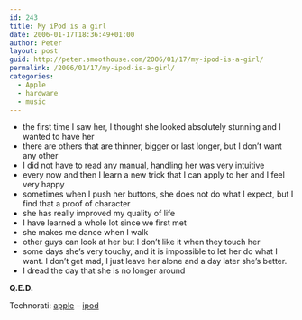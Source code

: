 ```yaml
---
id: 243
title: My iPod is a girl
date: 2006-01-17T18:36:49+01:00
author: Peter
layout: post
guid: http://peter.smoothouse.com/2006/01/17/my-ipod-is-a-girl/
permalink: /2006/01/17/my-ipod-is-a-girl/
categories:
  - Apple
  - hardware
  - music
---
```

  * the first time I saw her, I thought she looked absolutely stunning and I wanted to have her 
  * there are others that are thinner, bigger or last longer, but I don&#8217;t want any other 
  * I did not have to read any manual, handling her was very intuitive 
  * every now and then I learn a new trick that I can apply to her and I feel very happy 
  * sometimes when I push her buttons, she does not do what I expect, but I find that a proof of character 
  * she has really improved my quality of life 
  * I have learned a whole lot since we first met 
  * she makes me dance when I walk 
  * other guys can look at her but I don&#8217;t like it when they touch her 
  * some days she&#8217;s very touchy, and it is impossible to let her do what I want. I don&#8217;t get mad, I just leave her alone and a day later she&#8217;s better. 
  * I dread the day that she is no longer around 

**Q.E.D.**

Technorati: <a href="http://technorati.com/tag/apple" rel="tag">apple</a> &#8211; <a href="http://technorati.com/tag/ipod" rel="tag">ipod</a>